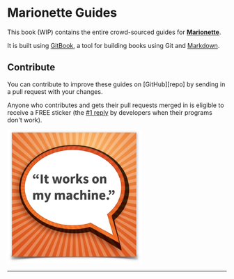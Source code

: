 # Marionette Guides

This book (WIP) contains the entire crowd-sourced guides for **[Marionette][marionette]**.

It is built using [GitBook][gitbook], a tool for building books using Git and
[Markdown][markdown].

## Contribute

You can contribute to improve these guides on [GitHub][repo] by sending in a pull request with your changes.

Anyone who contributes and gets their pull requests merged in is eligible to
receive a FREE sticker (the [#1 reply](http://www.devbattles.com/en/sand/post-670-Top+20+replies+by+Programmers+when+their+programs+don%27t+work) by developers when their programs don't work).

![sticker](sticker.png)

----

[marionette]: http://marionettejs.com/
[gitbook]: http://help.gitbook.com
[markdown]: http://help.gitbook.com/format/markdown.html
